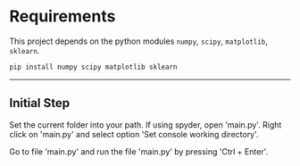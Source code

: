 # Requirements
This project depends on the python modules `numpy`, `scipy`, `matplotlib`, `sklearn`.

```bash
pip install numpy scipy matplotlib sklearn
```

---
## Initial Step

Set the current folder into your path. If using spyder, open 'main.py'. Right click on 'main.py' and select option
'Set console working directory'. 

Go to file 'main.py' and run the file 'main.py' by pressing 'Ctrl + Enter'.
